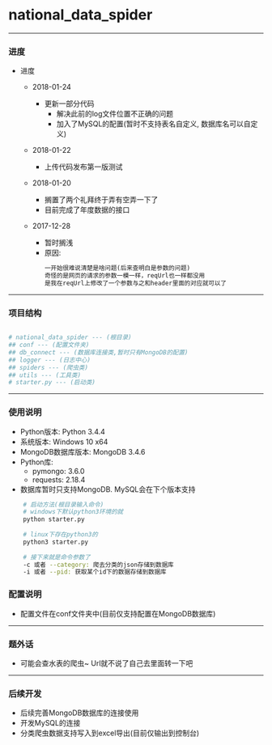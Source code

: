 # national_data_spider

---

<h3 id="Process">进度</h3>

* 进度
    * 2018-01-24
        * 更新一部分代码
            * 解决此前的log文件位置不正确的问题
            * 加入了MySQL的配置(暂时不支持表名自定义, 数据库名可以自定义)
    
    * 2018-01-22
        * 上传代码发布第一版测试
        
    * 2018-01-20
        * 搁置了两个礼拜终于弄有空弄一下了
        * 目前完成了年度数据的接口
            
    * 2017-12-28
        * 暂时搁浅
        * 原因:
            ```html
            一开始很难说清楚是啥问题(后来查明白是参数的问题)
            奇怪的是网页的请求的参数一模一样，reqUrl也一样都没用
            是我在reqUrl上修改了一个参数与之和header里面的对应就可以了
            ```

---

<h3 id="Structure">项目结构</h3>

```python

# national_data_spider --- (根目录)
## conf --- (配置文件夹)
## db_connect --- (数据库连接类,暂时只有MongoDB的配置)
## logger --- (日志中心)
## spiders --- (爬虫类)
## utils --- (工具类)
# starter.py --- (启动类)

```

---

<h3 id="Guide">使用说明</h3>

* Python版本: Python 3.4.4
* 系统版本: Windows 10 x64
* MongoDB数据库版本: MongoDB 3.4.6
* Python库:
    * pymongo: 3.6.0
    * requests: 2.18.4
* 数据库暂时只支持MongoDB. MySQL会在下个版本支持

```Bash
    # 启动方法(根目录输入命令)
    # windows下默认python3环境的就
    python starter.py 
    
    # linux下存在python3的
    python3 starter.py 
    
    # 接下来就是命令参数了
    -c 或者 --category: 爬去分类的json存储到数据库
    -i 或者 --pid: 获取某个id下的数据存储到数据库
```

<h3 id="Configuration">配置说明</h3>

* 配置文件在conf文件夹中(目前仅支持配置在MongoDB数据库)

---

<h3 id="Chat">题外话</h3>

* 可能会查水表的爬虫~ Url就不说了自己去里面转一下吧

---

<h3 id="Future">后续开发</h3>

* 后续完善MongoDB数据库的连接使用
* 开发MySQL的连接
* 分类爬虫数据支持写入到excel导出(目前仅输出到控制台)